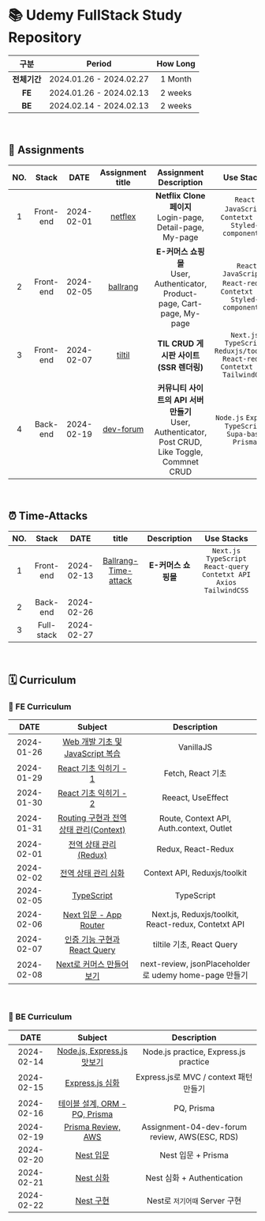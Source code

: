 # 📚 Udemy FullStack Study Repository

|     구분     |         Period          | How Long |
| :----------: | :---------------------: | :------: |
| **전체기간** | 2024.01.26 - 2024.02.27 | 1 Month  |
|    **FE**    | 2024.01.26 - 2024.02.13 | 2 weeks  |
|    **BE**    | 2024.02.14 - 2024.02.13 | 2 weeks  |

<br />

## 📑 Assignments

| NO. |   Stack   |    DATE    |                          Assignment title                          |                                        Assignment Description                                        |                                     Use Stacks                                      |
| :-: | :-------: | :--------: | :----------------------------------------------------------------: | :--------------------------------------------------------------------------------------------------: | :---------------------------------------------------------------------------------: |
|  1  | Front-end | 2024-02-01 |   [netflex](https://github.com/haizellatte/assignment_1_netflex)   |                    **Netflix Clone 페이지** <br> Login-page, Detail-page, My-page                    |              `React` `JavaScript` ` Contetxt API` `Styled-components `              |
|  2  | Front-end | 2024-02-05 |  [ballrang](https://github.com/haizellatte/assignment_2_ballrang)  |            **E-커머스 쇼핑몰** <br> User, Authenticator, Product-page, Cart-page, My-page            |      ` React` `JavaScript ` `React-redux` ` Contetxt API` `Styled-components `      |
|  3  | Front-end | 2024-02-07 |    [tiltil](https://github.com/haizellatte/assignment_3_tiltil)    |                               **TIL CRUD 게시판 사이트 (SSR 렌더링)**                                | `Next.js` `TypeScript` `Reduxjs/toolkit` `React-redux` `Contetxt API` `TailwindCSS` |
|  4  | Back-end  | 2024-02-19 | [dev-forum](https://github.com/haizellatte/assignment_4_dev-forum) | **커뮤니티 사이트의 API 서버 만들기** <br> User, Authenticator, Post CRUD, Like Toggle, Commnet CRUD |                `Node.js` `Express` `TypeScript` `Supa-base` `Prisma`                |

<br />

## ⏰ Time-Attacks

| NO. |   Stack    |    DATE    |          title           |     Description     |                                Use Stacks                                 |
| :-: | :--------: | :--------: | :----------------------: | :-----------------: | :-----------------------------------------------------------------------: |
|  1  | Front-end  | 2024-02-13 | [Ballrang-Time-attack]() | **E-커머스 쇼핑몰** | `Next.js` `TypeScript` `React-query` `Contetxt API` `Axios` `TailwindCSS` |
|  2  |  Back-end  | 2024-02-26 |                          |                     |                                                                           |
|  3  | Full-stack | 2024-02-27 |                          |                     |                                                                           |

<br />

## 🗓️ Curriculum

### 📖 FE Curriculum

|    DATE    |                                                          Subject                                                          |                      Description                      |
| :--------: | :-----------------------------------------------------------------------------------------------------------------------: | :---------------------------------------------------: |
| 2024-01-26 |    [Web 개발 기초 및 JavaScript 복습](https://github.com/haizellatte/Udemy_Fullstack_Study/tree/main/01-FE/2024-01-26)    |                       VanillaJS                       |
| 2024-01-29 |         [React 기초 익히기 - 1](https://github.com/haizellatte/Udemy_Fullstack_Study/tree/main/01-FE/2024-01-29)          |                   Fetch, React 기초                   |
| 2024-01-30 |         [React 기초 익히기 - 2](https://github.com/haizellatte/Udemy_Fullstack_Study/tree/main/01-FE/2024-01-30)          |                   Reeact, UseEffect                   |
| 2024-01-31 | [Routing 구현과 전역 상태 관리(Context)](https://github.com/haizellatte/Udemy_Fullstack_Study/tree/main/01-FE/2024-01-31) |       Route, Context API, Auth.context, Outlet        |
| 2024-02-01 |         [전역 상태 관리(Redux)](https://github.com/haizellatte/Udemy_Fullstack_Study/tree/main/01-FE/2024-02-01)          |                  Redux, React-Redux                   |
| 2024-02-02 |          [전역 상태 관리 심화](https://github.com/haizellatte/Udemy_Fullstack_Study/tree/main/01-FE/2024-02-02)           |             Context API, Reduxjs/toolkit              |
| 2024-02-05 |               [TypeScript](https://github.com/haizellatte/Udemy_Fullstack_Study/tree/main/01-FE/2024-02-05)               |                      TypeScript                       |
| 2024-02-06 |         [Next 입문 - App Router](https://github.com/haizellatte/Udemy_Fullstack_Study/tree/main/01-FE/2024-02-06)         |  Next.js, Reduxjs/toolkit, React-redux, Contetxt API  |
| 2024-02-07 |      [인증 기능 구현과 React Query](https://github.com/haizellatte/Udemy_Fullstack_Study/tree/main/01-FE/2024-02-07)      |               tiltile 기초, React Query               |
| 2024-02-08 |       [Next로 커머스 만들어 보기](https://github.com/haizellatte/Udemy_Fullstack_Study/tree/main/01-FE/2024-02-08)        | next-review, jsonPlaceholder로 udemy home-page 만들기 |

<br />

### 📖 BE Curriculum

|    DATE    |                                                     Subject                                                      |                  Description                  |
| :--------: | :--------------------------------------------------------------------------------------------------------------: | :-------------------------------------------: |
| 2024-02-14 |  [Node.js, Express.js 맛보기](https://github.com/haizellatte/Udemy_Fullstack_Study/tree/main/02-BE/2024-02-14)   |     Node.js practice, Express.js practice     |
| 2024-02-15 |        [Express.js 심화](https://github.com/haizellatte/Udemy_Fullstack_Study/tree/main/02-BE/2024-02-15)        |    Express.js로 MVC / context 패턴 만들기     |
| 2024-02-16 | [테이블 설계, ORM - PQ, Prisma](https://github.com/haizellatte/Udemy_Fullstack_Study/tree/main/02-BE/2024-02-16) |                  PQ, Prisma                   |
| 2024-02-19 |      [Prisma Review, AWS](https://github.com/haizellatte/Udemy_Fullstack_Study/tree/main/02-BE/2024-02-19)       | Assignment-04-dev-forum review, AWS(ESC, RDS) |
| 2024-02-20 |           [Nest 입문](https://github.com/haizellatte/Udemy_Fullstack_Study/tree/main/02-BE/2024-02-20)           |              Nest 입문 + Prisma               |
| 2024-02-21 |           [Nest 심화](https://github.com/haizellatte/Udemy_Fullstack_Study/tree/main/02-BE/2024-02-21)           |          Nest 심화 + Authentication           |
| 2024-02-22 |           [Nest 구현](https://github.com/haizellatte/Udemy_Fullstack_Study/tree/main/02-BE/2024-02-22)           |         Nest로 `저기어때` Server 구현         |
